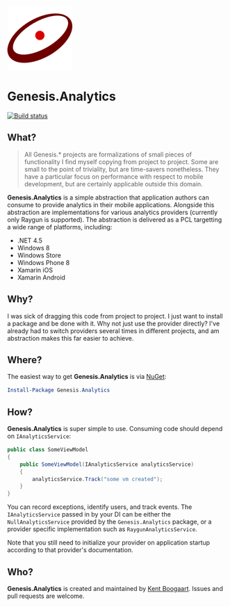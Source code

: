 ![Logo](Art/Logo150x150.png "Logo")

# Genesis.Analytics

[![Build status](https://ci.appveyor.com/api/projects/status/fso56h66pnjda222?svg=true)](https://ci.appveyor.com/project/kentcb/genesis-analytics)

## What?

> All Genesis.* projects are formalizations of small pieces of functionality I find myself copying from project to project. Some are small to the point of triviality, but are time-savers nonetheless. They have a particular focus on performance with respect to mobile development, but are certainly applicable outside this domain.
 
**Genesis.Analytics** is a simple abstraction that application authors can consume to provide analytics in their mobile applications. Alongside this abstraction are implementations for various analytics providers (currently only Raygun is supported). The abstraction is delivered as a PCL targetting a wide range of platforms, including:

* .NET 4.5
* Windows 8
* Windows Store
* Windows Phone 8
* Xamarin iOS
* Xamarin Android

## Why?

I was sick of dragging this code from project to project. I just want to install a package and be done with it. Why not just use the provider directly? I've already had to switch providers several times in different projects, and am abstraction makes this far easier to achieve.

## Where?

The easiest way to get **Genesis.Analytics** is via [NuGet](http://www.nuget.org/packages/Genesis.Analytics/):

```PowerShell
Install-Package Genesis.Analytics
```

## How?

**Genesis.Analytics** is super simple to use. Consuming code should depend on `IAnalyticsService`:

```C#
public class SomeViewModel
{
    public SomeViewModel(IAnalyticsService analyticsService)
    {
        analyticsService.Track("some vm created");
    }
}
```

You can record exceptions, identify users, and track events. The `IAnalyticsService` passed in by your DI can be either the `NullAnalyticsService` provided by the `Genesis.Analytics` package, or a provider specific implementation such as `RaygunAnalyticsService`.

Note that you still need to initialize your provider on application startup according to that provider's documentation.

## Who?

**Genesis.Analytics** is created and maintained by [Kent Boogaart](http://kent-boogaart.com). Issues and pull requests are welcome.